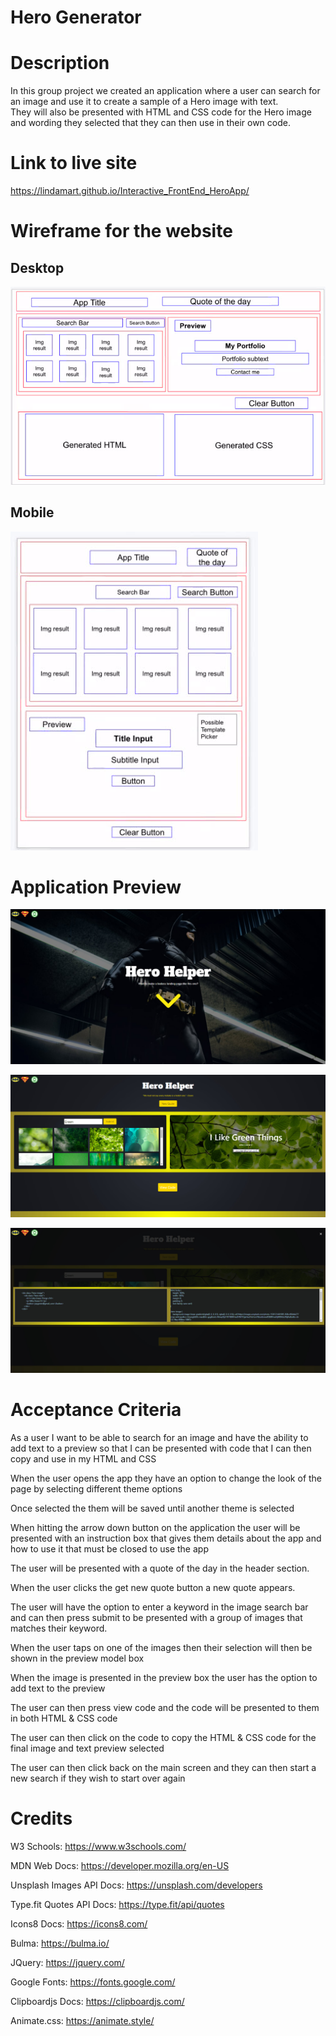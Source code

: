 # Hero Generator

# Description

In this group project we created an application where a user can search for an image and use it to create a sample of a Hero image with text.  
They will also be presented with HTML and CSS code for the Hero image and wording they selected that they can then use in their own code. 

# Link to live site

https://lindamart.github.io/Interactive_FrontEnd_HeroApp/

# Wireframe for the website

## Desktop

![](hero_wireframe_desktop.jpg)

## Mobile

![](hero_wireframe_mobile.jpg)

# Application Preview

![](AppLandingPgBatman.jpg)

![](AppSearchBoxPreviewBox.jpg)

![](AppSelectedHTMLCSSCode.jpg)


# Acceptance Criteria


As a user I want to be able to search for an image and have the ability to add text to a preview so that I can be presented with code that I can then copy and use in my HTML and CSS 

When the user opens the app they have an option to change the look of the page by selecting different theme options

Once selected the them will be saved until another theme is selected

When hitting the arrow down button on the application the user will be presented with an instruction box that gives them details about the app and how to use it that must be closed to use the app

The user will be presented with a quote of the day in the header section.

When the user clicks the get new quote button a new quote appears.

The user will have the option to enter a keyword in the image search bar and can then press submit to be presented with a group of images that matches their keyword.

When the user taps on one of the images then their selection will then be shown in the preview model box 

When the image is presented in the preview box the user has the option to add text to the preview

The user can then press view code and the code will be presented to them in both HTML & CSS code

The user can then click on the code to copy the  HTML & CSS code for the final image and text preview selected 

The user can then click back on the main screen and they can then start a new search if they wish to start over again


# Credits

W3 Schools: https://www.w3schools.com/

MDN Web Docs: https://developer.mozilla.org/en-US

Unsplash Images API Docs: https://unsplash.com/developers

Type.fit Quotes API Docs: https://type.fit/api/quotes

Icons8 Docs: https://icons8.com/

Bulma: https://bulma.io/

JQuery: https://jquery.com/

Google Fonts: https://fonts.google.com/

Clipboardjs Docs: https://clipboardjs.com/

Animate.css: https://animate.style/

